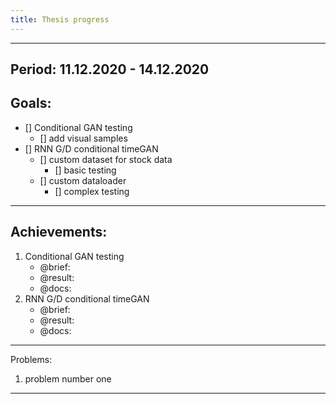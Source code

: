 ```yaml
---
title: Thesis progress
---
```


--- 
Period: 11.12.2020 - 14.12.2020
--- 
## Goals:
- [] Conditional GAN testing 
    - [] add visual samples
- [] RNN G/D conditional timeGAN
    - [] custom dataset for stock data
        - [] basic testing
    - [] custom dataloader
        - [] complex testing
---
## Achievements:
1. Conditional GAN testing
    - @brief: 
    - @result:
    - @docs:
2. RNN G/D conditional timeGAN
    - @brief: 
    - @result:
    - @docs:
---
Problems:
1. problem number one

---
